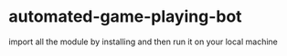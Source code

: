 # automated-game-playing-bot
import all the module by installing and then run it on your local machine
